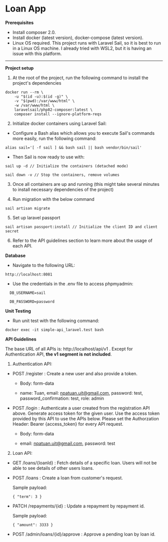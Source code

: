 # Loan App

**Prerequisites**

- Install composer 2.0.
- Install docker (latest version), docker-compose (latest version).
- Linux OS required. This project runs with Laravel Sail, so it is best to run in a Linux OS machine. I already tried with WSL2, but it is having an issue with this platform.

---------------
**Project setup**

1. At the root of the project, run the following command to install the project's dependencies
````
docker run --rm \
    -u "$(id -u):$(id -g)" \
    -v "$(pwd):/var/www/html" \
    -w /var/www/html \
    laravelsail/php82-composer:latest \
    composer install --ignore-platform-reqs
````

2. Initialize docker containers using Laravel Sail:

- Configure a Bash alias which allows you to execute Sail's commands more easily, run the following command:

````  
alias sail='[ -f sail ] && bash sail || bash vendor/bin/sail'
````

- Then Sail is now ready to use with:

````
sail up -d // Initialize the containers (detached mode)

sail down -v // Stop the containers, remove volumes
````

3. Once all containers are up and running (this might take several minutes to install necessary dependencies of the project)

4. Run migration with the below command

````
sail artisan migrate
````

5. Set up laravel passport
````
sail artisan passport:install // Initialize the client ID and client secret
````

6. Refer to the API guidelines section to learn more about the usage of each API.

**Database**

- Navigate to the following URL:

``http://localhost:8081``

- Use the credentials in the .env file to access phpmyadmin:

````
  DB_USERNAME=sail
  
  DB_PASSWORD=password
````

**Unit Testing**

- Run unit test with the following command:

````
docker exec -it simple-api_laravel.test bash
````

**API Guidelines**

The base URL of all APIs is: http://localhost/api/v1 . Except for Authentication API, **the v1 segment is not included**.

1. Authentication API:

- POST /register : Create a new user and also provide a token.


    + Body: form-data
    
    + name: Tuan, email: npatuan.uit@gmail.com, password: test, password_confirmation: test, role: admin

- POST /login : Authenticate a user created from the registration API above. Generate access token for the given user. Use the access token provided by this API to use the APIs below. Please set the Authorzation Header: Bearer {access_token} for every API request.


    + Body: form-data

    + email: npatuan.uit@gmail.com, password: test

2. Loan API: 

- GET /loans/{loanId} : Fetch details of a specific loan. Users will not be able to see details of other users loans.


- POST /loans : Create a loan from customer's request.

    Sample payload:

    <code>{
  "term": 3
  }</code>


- PATCH /repayments/{id} : Update a repayment by repayment id.

    Sample payload:

   <code>{
  "amount": 3333
  }</code>


- POST /admin/loans/{id}/approve : Approve a pending loan by loan id.
